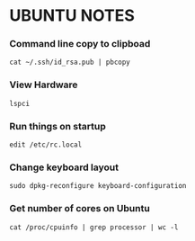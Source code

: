 # UBUNTU NOTES

### Command line copy to clipboad

    cat ~/.ssh/id_rsa.pub | pbcopy

### View Hardware

    lspci

### Run things on startup

    edit /etc/rc.local

### Change keyboard layout

    sudo dpkg-reconfigure keyboard-configuration

### Get number of cores on Ubuntu

    cat /proc/cpuinfo | grep processor | wc -l


